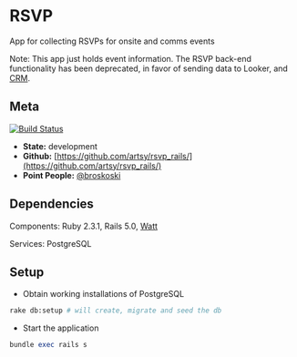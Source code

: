 RSVP
===

App for collecting RSVPs for onsite and comms events

Note: This app just holds event information. The RSVP back-end functionality has been deprecated, in favor of sending data to Looker, and [CRM](https://github.com/artsy/constellation).

Meta
---
[![Build Status](https://semaphoreci.com/api/v1/artsy-it/rsvp-rails/branches/master/badge.svg)](https://semaphoreci.com/artsy-it/rsvp-rails)
* __State:__ development
* __Github:__ [https://github.com/artsy/rsvp_rails/](https://github.com/artsy/rsvp_rails/)
* __Point People:__ [@broskoski](https://github.com/broskoski)

Dependencies
---

Components: Ruby 2.3.1, Rails 5.0, [Watt](https://github.com/artsy/watt)

Services: PostgreSQL

Setup
---

* Obtain working installations of PostgreSQL

```sh
rake db:setup # will create, migrate and seed the db
```

* Start the application

```ruby
bundle exec rails s
```